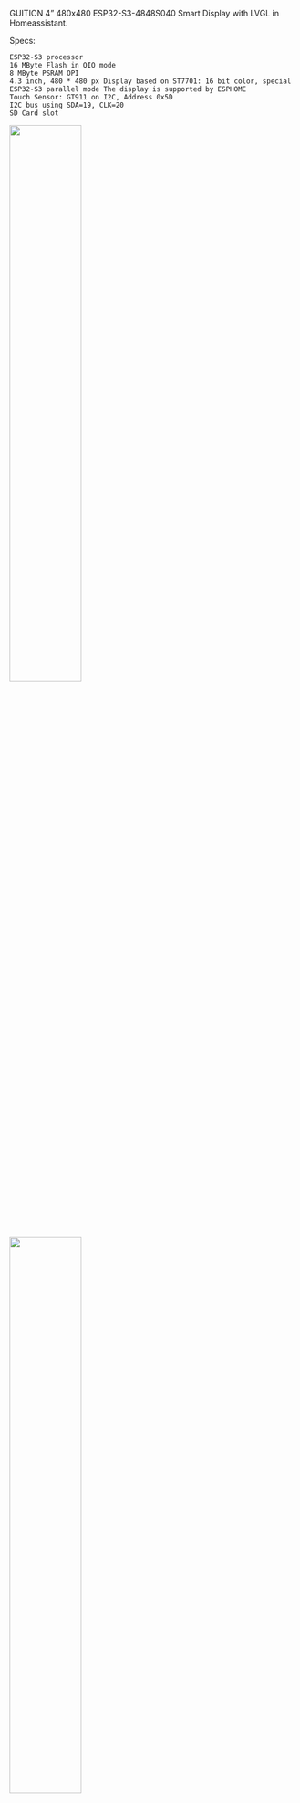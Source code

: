 GUITION 4” 480x480 ESP32-S3-4848S040 Smart Display with LVGL in Homeassistant.

Specs:

    ESP32-S3 processor
    16 MByte Flash in QIO mode
    8 MByte PSRAM OPI
    4.3 inch, 480 * 480 px Display based on ST7701: 16 bit color, special ESP32-S3 parallel mode The display is supported by ESPHOME
    Touch Sensor: GT911 on I2C, Address 0x5D
    I2C bus using SDA=19, CLK=20
    SD Card slot


<img src="https://github.com/user-attachments/assets/f335d61a-1fad-4f84-9e24-6448e894e426" width=50% height=50%>


<img src="https://github.com/user-attachments/assets/2d43e933-0358-41c2-9a19-9ded28eb159" width=50% height=50%>

